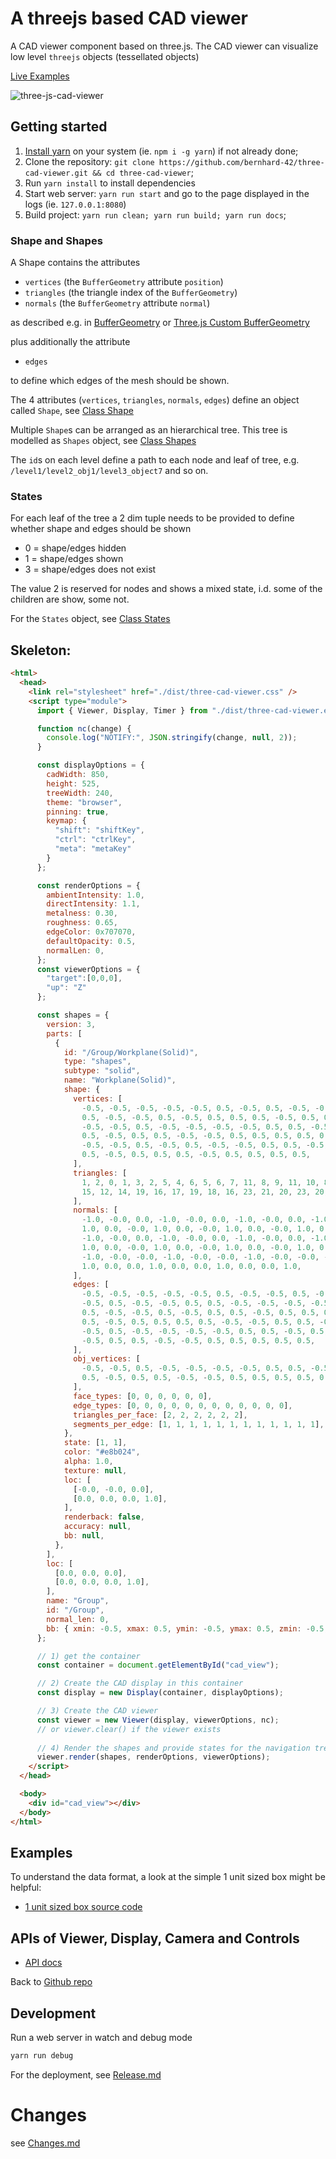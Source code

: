 # A threejs based CAD viewer

A CAD viewer component based on three.js. The CAD viewer can visualize low level `threejs` objects (tessellated objects)

[Live Examples](https://bernhard-42.github.io/three-cad-viewer/example.html)

![three-js-cad-viewer](images/three-js-cad-viewer.png)

## Getting started

1. [Install yarn](https://classic.yarnpkg.com/en/docs/install) on your system (ie. `npm i -g yarn`) if not already done;
2. Clone the repository: `git clone https://github.com/bernhard-42/three-cad-viewer.git && cd three-cad-viewer`;
3. Run `yarn install` to install dependencies
4. Start web server: `yarn run start` and go to the page displayed in the logs (ie. `127.0.0.1:8080`)
5. Build project: `yarn run clean; yarn run build; yarn run docs`;

### Shape and Shapes

A Shape contains the attributes

- `vertices` (the `BufferGeometry` attribute `position`)
- `triangles` (the triangle index of the `BufferGeometry`)
- `normals` (the `BufferGeometry` attribute `normal`)

as described e.g. in [BufferGeometry](https://threejs.org/docs/#api/en/core/BufferGeometry) or [Three.js Custom BufferGeometry](https://threejsfundamentals.org/threejs/lessons/threejs-custom-buffergeometry.html)

plus additionally the attribute

- `edges`

to define which edges of the mesh should be shown.

The 4 attributes (`vertices`, `triangles`, `normals`, `edges`) define an object called `Shape`, see [Class Shape](https://bernhard-42.github.io/three-cad-viewer/global.html#Shape)

Multiple `Shape`s can be arranged as an hierarchical tree. This tree is modelled as `Shapes` object, see [Class Shapes](https://bernhard-42.github.io/three-cad-viewer/global.html#Shapes)

The `id`s on each level define a path to each node and leaf of tree, e.g. `/level1/level2_obj1/level3_object7` and so on.

### States

For each leaf of the tree a 2 dim tuple needs to be provided to define whether shape and edges should be shown

- 0 = shape/edges hidden
- 1 = shape/edges shown
- 3 = shape/edges does not exist

The value 2 is reserved for nodes and shows a mixed state, i.d. some of the children are show, some not.

For the `States` object, see [Class States](https://bernhard-42.github.io/three-cad-viewer/global.html#States)

## Skeleton:

```html
<html>
  <head>
    <link rel="stylesheet" href="./dist/three-cad-viewer.css" />
    <script type="module">
      import { Viewer, Display, Timer } from "./dist/three-cad-viewer.esm.js";

      function nc(change) {
        console.log("NOTIFY:", JSON.stringify(change, null, 2));
      }

      const displayOptions = {
        cadWidth: 850,
        height: 525,
        treeWidth: 240,
        theme: "browser",
        pinning: true,
        keymap: {
          "shift": "shiftKey",
          "ctrl": "ctrlKey",
          "meta": "metaKey"
        }
      };

      const renderOptions = {
        ambientIntensity: 1.0,
        directIntensity: 1.1,
        metalness: 0.30,
        roughness: 0.65,
        edgeColor: 0x707070,
        defaultOpacity: 0.5,
        normalLen: 0,
      };
      const viewerOptions = {
        "target":[0,0,0], 
        "up": "Z"
      };

      const shapes = {
        version: 3,
        parts: [
          {
            id: "/Group/Workplane(Solid)",
            type: "shapes",
            subtype: "solid",
            name: "Workplane(Solid)",
            shape: {
              vertices: [
                -0.5, -0.5, -0.5, -0.5, -0.5, 0.5, -0.5, 0.5, -0.5, -0.5, 0.5, 0.5,
                0.5, -0.5, -0.5, 0.5, -0.5, 0.5, 0.5, 0.5, -0.5, 0.5, 0.5, 0.5, -0.5,
                -0.5, -0.5, 0.5, -0.5, -0.5, -0.5, -0.5, 0.5, 0.5, -0.5, 0.5, -0.5,
                0.5, -0.5, 0.5, 0.5, -0.5, -0.5, 0.5, 0.5, 0.5, 0.5, 0.5, -0.5, -0.5,
                -0.5, -0.5, 0.5, -0.5, 0.5, -0.5, -0.5, 0.5, 0.5, -0.5, -0.5, -0.5,
                0.5, -0.5, 0.5, 0.5, 0.5, -0.5, 0.5, 0.5, 0.5, 0.5,
              ],
              triangles: [
                1, 2, 0, 1, 3, 2, 5, 4, 6, 5, 6, 7, 11, 8, 9, 11, 10, 8, 15, 13, 12,
                15, 12, 14, 19, 16, 17, 19, 18, 16, 23, 21, 20, 23, 20, 22,
              ],
              normals: [
                -1.0, -0.0, 0.0, -1.0, -0.0, 0.0, -1.0, -0.0, 0.0, -1.0, -0.0, 0.0,
                1.0, 0.0, -0.0, 1.0, 0.0, -0.0, 1.0, 0.0, -0.0, 1.0, 0.0, -0.0, 0.0,
                -1.0, -0.0, 0.0, -1.0, -0.0, 0.0, -1.0, -0.0, 0.0, -1.0, -0.0, -0.0,
                1.0, 0.0, -0.0, 1.0, 0.0, -0.0, 1.0, 0.0, -0.0, 1.0, 0.0, -0.0, -0.0,
                -1.0, -0.0, -0.0, -1.0, -0.0, -0.0, -1.0, -0.0, -0.0, -1.0, 0.0, 0.0,
                1.0, 0.0, 0.0, 1.0, 0.0, 0.0, 1.0, 0.0, 0.0, 1.0,
              ],
              edges: [
                -0.5, -0.5, -0.5, -0.5, -0.5, 0.5, -0.5, -0.5, 0.5, -0.5, 0.5, 0.5,
                -0.5, 0.5, -0.5, -0.5, 0.5, 0.5, -0.5, -0.5, -0.5, -0.5, 0.5, -0.5,
                0.5, -0.5, -0.5, 0.5, -0.5, 0.5, 0.5, -0.5, 0.5, 0.5, 0.5, 0.5, 0.5,
                0.5, -0.5, 0.5, 0.5, 0.5, 0.5, -0.5, -0.5, 0.5, 0.5, -0.5, -0.5, -0.5,
                -0.5, 0.5, -0.5, -0.5, -0.5, -0.5, 0.5, 0.5, -0.5, 0.5, -0.5, 0.5,
                -0.5, 0.5, 0.5, -0.5, -0.5, 0.5, 0.5, 0.5, 0.5, 0.5,
              ],
              obj_vertices: [
                -0.5, -0.5, 0.5, -0.5, -0.5, -0.5, -0.5, 0.5, 0.5, -0.5, 0.5, -0.5,
                0.5, -0.5, 0.5, 0.5, -0.5, -0.5, 0.5, 0.5, 0.5, 0.5, 0.5, -0.5,
              ],
              face_types: [0, 0, 0, 0, 0, 0],
              edge_types: [0, 0, 0, 0, 0, 0, 0, 0, 0, 0, 0, 0],
              triangles_per_face: [2, 2, 2, 2, 2, 2],
              segments_per_edge: [1, 1, 1, 1, 1, 1, 1, 1, 1, 1, 1, 1],
            },
            state: [1, 1],
            color: "#e8b024",
            alpha: 1.0,
            texture: null,
            loc: [
              [-0.0, -0.0, 0.0],
              [0.0, 0.0, 0.0, 1.0],
            ],
            renderback: false,
            accuracy: null,
            bb: null,
          },
        ],
        loc: [
          [0.0, 0.0, 0.0],
          [0.0, 0.0, 0.0, 1.0],
        ],
        name: "Group",
        id: "/Group",
        normal_len: 0,
        bb: { xmin: -0.5, xmax: 0.5, ymin: -0.5, ymax: 0.5, zmin: -0.5, zmax: 0.5 },
      };

      // 1) get the container
      const container = document.getElementById("cad_view");

      // 2) Create the CAD display in this container
      const display = new Display(container, displayOptions);

      // 3) Create the CAD viewer
      const viewer = new Viewer(display, viewerOptions, nc);
      // or viewer.clear() if the viewer exists
      
      // 4) Render the shapes and provide states for the navigation tree in this viewer
      viewer.render(shapes, renderOptions, viewerOptions);
    </script>
  </head>

  <body>
    <div id="cad_view"></div>
  </body>
</html>
```

## Examples

To understand the data format, a look at the simple 1 unit sized box might be helpful:

- [1 unit sized box source code](https://github.com/bernhard-42/three-cad-viewer/blob/master/examples/box1.js)

## APIs of Viewer, Display, Camera and Controls

- [API docs](https://bernhard-42.github.io/three-cad-viewer/Viewer.html)

Back to [Github repo](https://github.com/bernhard-42/three-cad-viewer)

## Development

Run a web server in watch and debug mode

```bash
yarn run debug
```

For the deployment, see [Release.md](./Release.md)

# Changes

see [Changes.md](./Changes.md)
